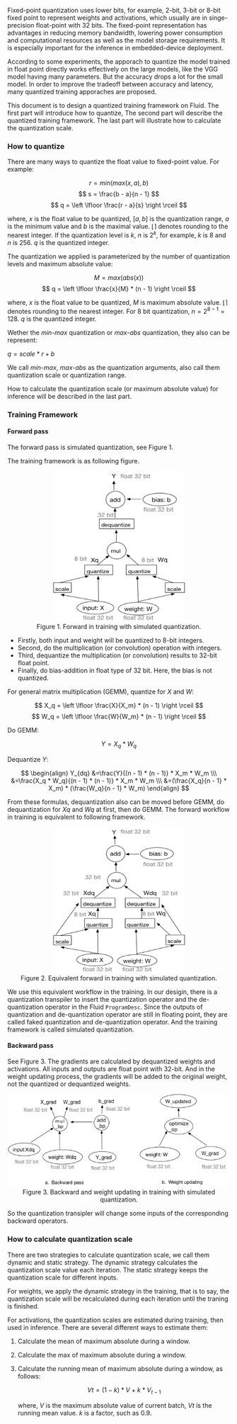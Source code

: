 Fixed-point quantization uses lower bits, for example, 2-bit, 3-bit or 8-bit fixed point to represent weights and activations, which usually are in singe-precision float-point with 32 bits. The fixed-point representation has advantages in reducing memory bandwidth, lowering power consumption and computational resources as well as the model storage requirements.  It is especially important for the inference in embedded-device deployment.

According to some experiments, the apporach to quantize the model trained in float point directly works effectively on the large models, like the VGG model having many parameters. But the accuracy drops a lot for the small model. In order to improve the tradeoff between accuracy and latency, many quantized training apporaches are proposed.

This document is to design a quantized training framework on Fluid. The first part will introduce how to quantize, The second part will describe the quantized training framework. The last part will illustrate how to calculate the quantization scale.


### How to quantize

There are many ways to quantize the float value to fixed-point value. For example:

$$ r = min(max(x, a), b)$$
$$ s = \frac{b - a}{n - 1} $$
$$ q = \left \lfloor \frac{r - a}{s} \right \rceil $$

where, $x$ is the float value to be quantized, $[a, b]$ is the quantization range, $a$ is the minimum value and $b$ is the maximal value. $\left \lfloor \right \rceil$  denotes rounding to the nearest integer. If the quantization level is $k$, $n$ is $2^k$, for example, $k$ is 8 and $n$ is 256. $q$ is the quantized integer. 


The quantization we applied is parameterized by the number of quantization levels and maximum absolute value:

$$ M  = max(abs(x))  $$
$$ q = \left \lfloor \frac{x}{M} * (n - 1) \right \rceil $$

where, $x$ is the float value to be quantized, $M$ is maximum absolute value. $\left \lfloor \right \rceil$ denotes rounding to the nearest integer.  For 8 bit quantization, $n=2^{8 - 1}=128$. $q$ is the quantized integer. 


Wether the *min-max* quantization or *max-abs* quantization, they also can be represent:

$q = scale * r + b$

We call *min-max*, *max-abs* as the quantization arguments, also call them quantization scale or quantization range.


How to calculate the quantization scale (or maximum absolute value) for inference will be described in the last part.


### Training Framework

#### Forward pass

The forward pass is simulated quantization, see Figure 1.

The training framework is as following figure. 

<p align="center"> 
<img src="quantization_forward.png" width="300" height="340"><br/>
Figure 1. Forward in training with simulated quantization.
</p>

- Firstly, both input and weight will be quantized to 8-bit integers. 
- Second, do the multiplication (or convolution) operation with integers.
- Third, dequantize the multiplication (or convolution) results to 32-bit float point.
- Finally, do bias-addition in float type of 32 bit. Here, the bias is not quantized.

For general matrix multiplication (GEMM), quantize for $X$ and $W$:

$$ X_q = \left \lfloor \frac{X}{X_m} * (n - 1) \right \rceil  $$
$$ W_q = \left \lfloor \frac{W}{W_m} * (n - 1) \right \rceil $$

Do GEMM:

$$ Y = X_q * W_q $$


Dequantize $Y$:

$$
\begin{align}
Y_{dq} &=\frac{Y}{(n - 1) * (n - 1)} * X_m * W_m \\\
       &=\frac{X_q * W_q}{(n - 1) * (n - 1)} * X_m * W_m \\\
       &=(\frac{X_q}{n - 1} * X_m) * (\frac{W_q}{n - 1} * W_m) 
\end{align}
$$

From these formulas, dequantization also can be moved before GEMM, do dequantization for $Xq$ and $Wq$ at first, then do GEMM. The forward workflow in training is equivalent to following framework.

<p align="center"> 
<img src="quantization_equivalent_forward.png"  width="300" height="330"><br/>
Figure 2. Equivalent forward in training with simulated quantization.
</p>

We use this equivalent workflow in the training. In our desigin, there is a quantization transpiler to insert the quantization operator and the de-quantization operator in the Fluid `ProgramDesc`. Since the outputs of quantization and de-quantization operator are still in floating point, they are called faked quantization and de-quantization operator. And the training framework is called simulated quantization.

#### Backward pass

See Figure 3. The gradients are calculated by dequantized weights and activations. All inputs and outputs are float point with 32-bit. And in the weight updating process, the gradients will be added to the original weight, not the quantized or dequantized weights.

<p align="center"> 
<img src="quantization_backward_and_optimization.png"><br/>
Figure 3. Backward and weight updating in training with simulated quantization.
</p>

So the quantization transipler will change some inputs of the corresponding backward operators. 

### How to calculate quantization scale

There are two strategies to calculate quantization scale, we call them dynamic and static strategy. The dynamic strategy calculates the quantization scale value each iteration. The static strategy keeps the quantization scale for different inputs.

For weights, we apply the dynamic strategy in the training, that is to say, the quantization scale will be recalculated during each iteration until the traning is finished.

For activations, the quantization scales are estimated during training, then used in inference. There are several different ways to estimate them:


1. Calculate the mean of maximum absolute during a window.
2. Calculate the max of maximum absolute during a window.
3. Calculate the running mean of maximum absolute during a window, as follows:

    $$ Vt = (1 - k) * V +  k * V_{t-1}  $$
    
    where, $V$ is the maximum absolute value of current batch, $Vt$ is the running mean value. $k$ is a factor, such as 0.9.
